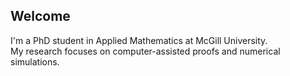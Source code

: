 ## Welcome

I'm a PhD student in Applied Mathematics at McGill University.  
My research focuses on computer-assisted proofs and numerical simulations.




